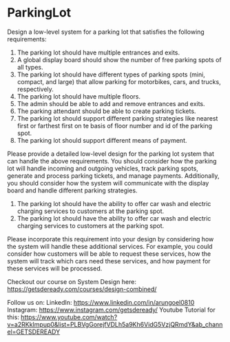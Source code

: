 # ParkingLot
Design a low-level system for a parking lot that satisfies the following requirements:

1. The parking lot should have multiple entrances and exits.
2. A global display board should show the number of free parking spots of all types.
3. The parking lot should have different types of parking spots (mini, compact, and large) that allow parking for motorbikes, cars, and trucks, respectively.
4. The parking lot should have multiple floors.
5. The admin should be able to add and remove entrances and exits.
6. The parking attendant should be able to create parking tickets.
7. The parking lot should support different parking strategies like nearest first or farthest first on te basis of floor number and id of the parking spot.
8. The parking lot should support different means of payment.

Please provide a detailed low-level design for the parking lot system that can handle the above requirements. You should consider how the parking lot will handle incoming and outgoing vehicles, track parking spots, generate and process parking tickets, and manage payments. Additionally, you should consider how the system will communicate with the display board and handle different parking strategies.

1. The parking lot should have the ability to offer car wash and electric charging services to customers at the parking spot.
2. The parking lot should have the ability to offer car wash and electric charging services to customers at the parking spot.

Please incorporate this requirement into your design by considering how the system will handle these additional services. For example, you could consider how customers will be able to request these services, how the system will track which cars need these services, and how payment for these services will be processed.


Checkout our course on System Design here: https://getsdeready.com/courses/design-combined/

Follow us on:
LinkedIn: https://www.linkedin.com/in/arungoel0810
Instagram: https://www.instagram.com/getsdeready/
Youtube Tutorial for this: https://www.youtube.com/watch?v=a2RKkImpup0&list=PLBVgGorejfVDLh5a9Kh6VidG5VzjQRmdY&ab_channel=GETSDEREADY 
